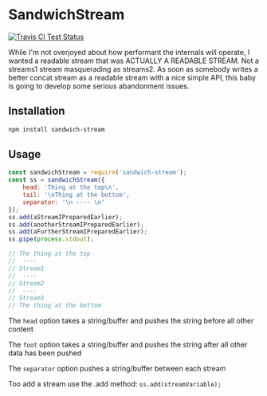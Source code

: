# SandwichStream

[![Travis CI Test Status](https://travis-ci.org/connrs/node-sandwich-stream.png)](https://travis-ci.org/connrs/node-sandwich-stream)

While I'm not overjoyed about how performant the internals will operate, I wanted a readable stream that was ACTUALLY A READABLE STREAM. Not a streams1 stream masquerading as streams2. As soon as somebody writes a better concat stream as a readable stream with a nice simple API, this baby is going to develop some serious abandonment issues.

## Installation

```bash
npm install sandwich-stream
```

## Usage

```js
const sandwichStream = require('sandwich-stream');
const ss = sandwichStream({
    head: 'Thing at the top\n',
    tail: '\nThing at the bottom',
    separator: '\n ---- \n'
});
ss.add(aStreamIPreparedEarlier);
ss.add(anotherStreamIPreparedEarlier);
ss.add(aFurtherStreamIPreparedEarlier);
ss.pipe(process.stdout);

// The thing at the top
//  ---- 
// Stream1
//  ---- 
// Stream2
//  ---- 
// Stream3
// The thing at the bottom
```

The `head` option takes a string/buffer and pushes the string before all other content

The `foot` option takes a string/buffer and pushes the string after all other data has been pushed

The `separator` option pushes a string/buffer between each stream

Too add a stream use the .add method: `ss.add(streamVariable);`
